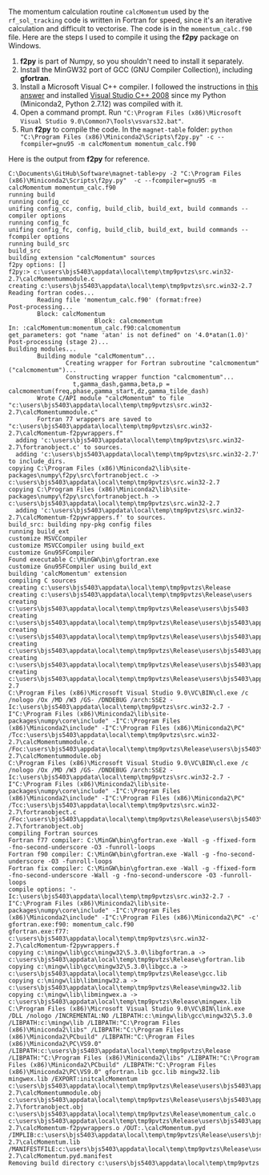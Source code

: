 The momentum calculation routine `calcMomentum` used by the `rf_sol_tracking` code is written in Fortran for speed, since it's an iterative calculation and difficult to vectorise. The code is in the `momentum_calc.f90` file. Here are the steps I used to compile it using the **f2py** package on Windows.

1. **f2py** is part of Numpy, so you shouldn't need to install it separately.
2. Install the MinGW32 port of GCC (GNU Compiler Collection), including **gfortran**.
3. Install a Microsoft Visual C++ compiler. I followed the instructions in [this answer](https://stackoverflow.com/questions/2817869/error-unable-to-find-vcvarsall-bat?noredirect=1&lq=1#18045219) and installed [Visual Studio C++ 2008](http://download.microsoft.com/download/A/5/4/A54BADB6-9C3F-478D-8657-93B3FC9FE62D/vcsetup.exe) since my Python (Miniconda2, Python 2.7.12) was compiled with it.
4. Open a command prompt. Run `"C:\Program Files (x86)\Microsoft Visual Studio 9.0\Common7\Tools\vsvars32.bat"`.
5. Run **f2py** to compile the code. In the `magnet-table` folder: `python "C:\Program Files (x86)\Miniconda2\Scripts\f2py.py" -c --fcompiler=gnu95 -m calcMomentum momentum_calc.f90`

Here is the output from **f2py** for reference.

```dos
C:\Documents\GitHub\Software\magnet-table>py -2 "C:\Program Files (x86)\Miniconda2\Scripts\f2py.py"  -c --fcompiler=gnu95 -m calcMomentum momentum_calc.f90
running build
running config_cc
unifing config_cc, config, build_clib, build_ext, build commands --compiler options
running config_fc
unifing config_fc, config, build_clib, build_ext, build commands --fcompiler options
running build_src
build_src
building extension "calcMomentum" sources
f2py options: []
f2py:> c:\users\bjs5403\appdata\local\temp\tmp9pvtzs\src.win32-2.7\calcMomentummodule.c
creating c:\users\bjs5403\appdata\local\temp\tmp9pvtzs\src.win32-2.7
Reading fortran codes...
        Reading file 'momentum_calc.f90' (format:free)
Post-processing...
        Block: calcMomentum
                        Block: calcmomentum
In: :calcMomentum:momentum_calc.f90:calcmomentum
get_parameters: got "name 'atan' is not defined" on '4.0*atan(1.0)'
Post-processing (stage 2)...
Building modules...
        Building module "calcMomentum"...
                Creating wrapper for Fortran subroutine "calcmomentum"("calcmomentum")...
                Constructing wrapper function "calcmomentum"...
                  t,gamma_dash,gamma,beta,p = calcmomentum(freq,phase,gamma_start,dz,gamma_tilde_dash)
        Wrote C/API module "calcMomentum" to file "c:\users\bjs5403\appdata\local\temp\tmp9pvtzs\src.win32-2.7\calcMomentummodule.c"
        Fortran 77 wrappers are saved to "c:\users\bjs5403\appdata\local\temp\tmp9pvtzs\src.win32-2.7\calcMomentum-f2pywrappers.f"
  adding 'c:\users\bjs5403\appdata\local\temp\tmp9pvtzs\src.win32-2.7\fortranobject.c' to sources.
  adding 'c:\users\bjs5403\appdata\local\temp\tmp9pvtzs\src.win32-2.7' to include_dirs.
copying C:\Program Files (x86)\Miniconda2\lib\site-packages\numpy\f2py\src\fortranobject.c -> c:\users\bjs5403\appdata\local\temp\tmp9pvtzs\src.win32-2.7
copying C:\Program Files (x86)\Miniconda2\lib\site-packages\numpy\f2py\src\fortranobject.h -> c:\users\bjs5403\appdata\local\temp\tmp9pvtzs\src.win32-2.7
  adding 'c:\users\bjs5403\appdata\local\temp\tmp9pvtzs\src.win32-2.7\calcMomentum-f2pywrappers.f' to sources.
build_src: building npy-pkg config files
running build_ext
customize MSVCCompiler
customize MSVCCompiler using build_ext
customize Gnu95FCompiler
Found executable C:\MinGW\bin\gfortran.exe
customize Gnu95FCompiler using build_ext
building 'calcMomentum' extension
compiling C sources
creating c:\users\bjs5403\appdata\local\temp\tmp9pvtzs\Release
creating c:\users\bjs5403\appdata\local\temp\tmp9pvtzs\Release\users
creating c:\users\bjs5403\appdata\local\temp\tmp9pvtzs\Release\users\bjs5403
creating c:\users\bjs5403\appdata\local\temp\tmp9pvtzs\Release\users\bjs5403\appdata
creating c:\users\bjs5403\appdata\local\temp\tmp9pvtzs\Release\users\bjs5403\appdata\local
creating c:\users\bjs5403\appdata\local\temp\tmp9pvtzs\Release\users\bjs5403\appdata\local\temp
creating c:\users\bjs5403\appdata\local\temp\tmp9pvtzs\Release\users\bjs5403\appdata\local\temp\tmp9pvtzs
creating c:\users\bjs5403\appdata\local\temp\tmp9pvtzs\Release\users\bjs5403\appdata\local\temp\tmp9pvtzs\src.win32-2.7
C:\Program Files (x86)\Microsoft Visual Studio 9.0\VC\BIN\cl.exe /c /nologo /Ox /MD /W3 /GS- /DNDEBUG /arch:SSE2 -Ic:\users\bjs5403\appdata\local\temp\tmp9pvtzs\src.win32-2.7 -I"C:\Program Files (x86)\Miniconda2\lib\site-packages\numpy\core\include" -I"C:\Program Files (x86)\Miniconda2\include" -I"C:\Program Files (x86)\Miniconda2\PC" /Tcc:\users\bjs5403\appdata\local\temp\tmp9pvtzs\src.win32-2.7\calcMomentummodule.c /Foc:\users\bjs5403\appdata\local\temp\tmp9pvtzs\Release\users\bjs5403\appdata\local\temp\tmp9pvtzs\src.win32-2.7\calcMomentummodule.obj
C:\Program Files (x86)\Microsoft Visual Studio 9.0\VC\BIN\cl.exe /c /nologo /Ox /MD /W3 /GS- /DNDEBUG /arch:SSE2 -Ic:\users\bjs5403\appdata\local\temp\tmp9pvtzs\src.win32-2.7 -I"C:\Program Files (x86)\Miniconda2\lib\site-packages\numpy\core\include" -I"C:\Program Files (x86)\Miniconda2\include" -I"C:\Program Files (x86)\Miniconda2\PC" /Tcc:\users\bjs5403\appdata\local\temp\tmp9pvtzs\src.win32-2.7\fortranobject.c /Foc:\users\bjs5403\appdata\local\temp\tmp9pvtzs\Release\users\bjs5403\appdata\local\temp\tmp9pvtzs\src.win32-2.7\fortranobject.obj
compiling Fortran sources
Fortran f77 compiler: C:\MinGW\bin\gfortran.exe -Wall -g -ffixed-form -fno-second-underscore -O3 -funroll-loops
Fortran f90 compiler: C:\MinGW\bin\gfortran.exe -Wall -g -fno-second-underscore -O3 -funroll-loops
Fortran fix compiler: C:\MinGW\bin\gfortran.exe -Wall -g -ffixed-form -fno-second-underscore -Wall -g -fno-second-underscore -O3 -funroll-loops
compile options: '-Ic:\users\bjs5403\appdata\local\temp\tmp9pvtzs\src.win32-2.7 -I"C:\Program Files (x86)\Miniconda2\lib\site-packages\numpy\core\include" -I"C:\Program Files (x86)\Miniconda2\include" -I"C:\Program Files (x86)\Miniconda2\PC" -c'
gfortran.exe:f90: momentum_calc.f90
gfortran.exe:f77: c:\users\bjs5403\appdata\local\temp\tmp9pvtzs\src.win32-2.7\calcMomentum-f2pywrappers.f
copying c:\mingw\lib\gcc\mingw32\5.3.0\libgfortran.a -> c:\users\bjs5403\appdata\local\temp\tmp9pvtzs\Release\gfortran.lib
copying c:\mingw\lib\gcc\mingw32\5.3.0\libgcc.a -> c:\users\bjs5403\appdata\local\temp\tmp9pvtzs\Release\gcc.lib
copying c:\mingw\lib\libmingw32.a -> c:\users\bjs5403\appdata\local\temp\tmp9pvtzs\Release\mingw32.lib
copying c:\mingw\lib\libmingwex.a -> c:\users\bjs5403\appdata\local\temp\tmp9pvtzs\Release\mingwex.lib
C:\Program Files (x86)\Microsoft Visual Studio 9.0\VC\BIN\link.exe /DLL /nologo /INCREMENTAL:NO /LIBPATH:c:\mingw\lib\gcc\mingw32\5.3.0 /LIBPATH:c:\mingw\lib /LIBPATH:"C:\Program Files (x86)\Miniconda2\libs" /LIBPATH:"C:\Program Files (x86)\Miniconda2\PCbuild" /LIBPATH:"C:\Program Files (x86)\Miniconda2\PC\VS9.0" /LIBPATH:c:\users\bjs5403\appdata\local\temp\tmp9pvtzs\Release /LIBPATH:"C:\Program Files (x86)\Miniconda2\libs" /LIBPATH:"C:\Program Files (x86)\Miniconda2\PCbuild" /LIBPATH:"C:\Program Files (x86)\Miniconda2\PC\VS9.0" gfortran.lib gcc.lib mingw32.lib mingwex.lib /EXPORT:initcalcMomentum c:\users\bjs5403\appdata\local\temp\tmp9pvtzs\Release\users\bjs5403\appdata\local\temp\tmp9pvtzs\src.win32-2.7\calcMomentummodule.obj c:\users\bjs5403\appdata\local\temp\tmp9pvtzs\Release\users\bjs5403\appdata\local\temp\tmp9pvtzs\src.win32-2.7\fortranobject.obj c:\users\bjs5403\appdata\local\temp\tmp9pvtzs\Release\momentum_calc.o c:\users\bjs5403\appdata\local\temp\tmp9pvtzs\Release\users\bjs5403\appdata\local\temp\tmp9pvtzs\src.win32-2.7\calcMomentum-f2pywrappers.o /OUT:.\calcMomentum.pyd  /IMPLIB:c:\users\bjs5403\appdata\local\temp\tmp9pvtzs\Release\users\bjs5403\appdata\local\temp\tmp9pvtzs\src.win32-2.7\calcMomentum.lib /MANIFESTFILE:c:\users\bjs5403\appdata\local\temp\tmp9pvtzs\Release\users\bjs5403\appdata\local\temp\tmp9pvtzs\src.win32-2.7\calcMomentum.pyd.manifest
Removing build directory c:\users\bjs5403\appdata\local\temp\tmp9pvtzs
```
